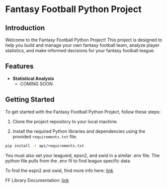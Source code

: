 # Fantasy Football Python Project

## Introduction

Welcome to the Fantasy Football Python Project! This project is designed to help you build and manage your own fantasy football team, analyze player statistics, and make informed decisions for your fantasy football league.

## Features

* **Statistical Analysis** 
    * COMING SOON

## Getting Started

To get started with the Fantasy Football Python Project, follow these steps:

1. Clone the project repository to your local machine.

2. Install the required Python libraries and dependencies using the provided `requirements.txt` file.

```bash
pip install -r api/requirements.txt
```

You must also set your leagueid, epsn2, and swid in a similar .env file. The python file pulls from the .env fil to find league specific data.

To find the espn2 and swid, find more info here: [link](https://github.com/cwendt94/espn-api/discussions/150)

FF Library Documentation: [link](https://github.com/cwendt94/espn-api/wiki/Football-Intro)
